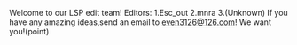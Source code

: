 Welcome to our LSP edit team!
Editors:
    1.Esc_out
    2.mnra
    3.(Unknown)
If you have any amazing ideas,send an email to even3126@126.com!
We want you!(point)